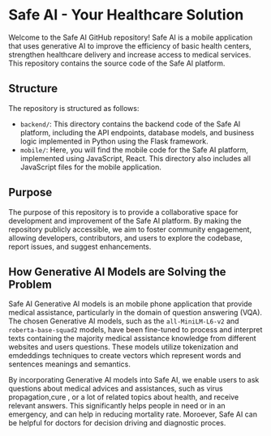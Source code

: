# Safe AI - Your Healthcare Solution

Welcome to the Safe AI GitHub repository! Safe AI is a mobile application that uses generative AI to improve the efficiency of basic health centers,
strengthen healthcare delivery and increase access to medical services. This repository contains the source code of the Safe AI platform.

## Structure

The repository is structured as follows:

- `backend/`: This directory contains the backend code of the Safe AI platform, including the API endpoints, database models, and business logic implemented in Python using the Flask framework.
- `mobile/`: Here, you will find the mobile code for the Safe AI platform, implemented using JavaScript, React. This directory also includes all JavaScript files for the mobile application.

## Purpose

The purpose of this repository is to provide a collaborative space for development and improvement of the Safe AI platform. By making the repository publicly accessible, we aim to foster community engagement, allowing developers, contributors, and users to explore the codebase, report issues, and suggest enhancements.

## How Generative AI Models are Solving the Problem
Safe AI Generative AI models is an mobile phone application that provide medical assistance, particularly in the domain of question answering (VQA). The chosen Generative AI models, such as the `all-MiniLM-L6-v2` and `roberta-base-squad2` models, have been fine-tuned to process and interpret texts containing the majority medical assistance knowledge from different websites and users questions. These models utilize tokenization and emdeddings techniques to create vectors which represent words and sentences meanings and semantics. 

By incorporating Generative AI models into Safe AI, we enable users to ask questions about medical advices and assistances, such as virus propagation,cure , or a lot of related topics about health, and receive relevant answers. This significantly helps people in need or in an emergency, and can help in reducing mortality rate. Moroever, Safe AI can be helpful for doctors for decision driving and diagnostic proces. 
